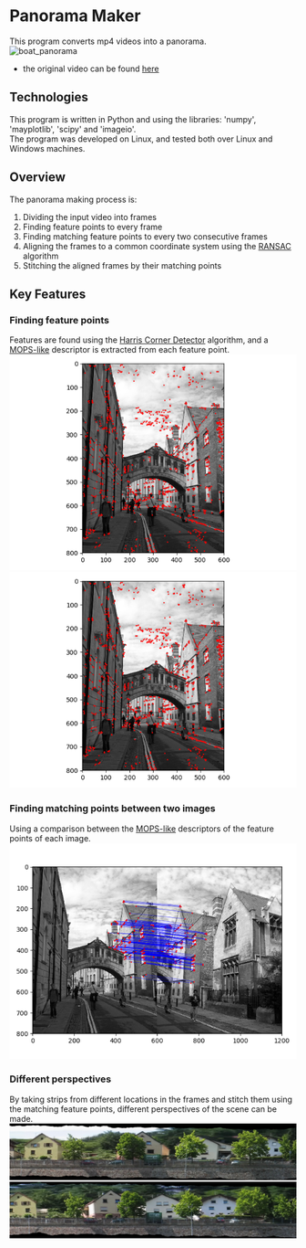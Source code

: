 # Panorama Maker
This program converts mp4 videos into a panorama.<br/>
![boat_panorama](https://github.com/IdoSagiv/panorama-maker/blob/main/images/boat_panorama.gif?raw=true)<br/>
* the original video can be found [here](https://github.com/IdoSagiv/panorama-maker/blob/main/videos/boat.mp4)
## Technologies
This program is written in Python and using the libraries: 'numpy', 'mayplotlib', 'scipy' and 'imageio'.<br/>
The program was developed on Linux, and tested both over Linux and Windows machines.
## Overview
The panorama making process is:
1. Dividing the input video into frames
2. Finding feature points to every frame
3. Finding matching feature points to every two consecutive frames
4. Aligning the frames to a common coordinate system using the [RANSAC](https://en.wikipedia.org/wiki/Random_sample_consensus) algorithm
5. Stitching the aligned frames by their matching points

## Key Features
### Finding feature points
Features are found using the [Harris Corner Detector](https://en.wikipedia.org/wiki/Harris_Corner_Detector) algorithm, and a [MOPS-like](https://www.cs.cornell.edu/courses/cs6670/2011sp/projects/p1/webpages/6/webpage.html) descriptor is extracted from each feature point.<br/>
![oxford1_features](https://github.com/IdoSagiv/panorama-maker/blob/main/images/oxford1_feature_points.png?raw=true)<br/>
![oxford2_features](https://github.com/IdoSagiv/panorama-maker/blob/main/images/oxford2_feature_points.png?raw=true)<br/>
### Finding matching points between two images
Using a comparison between the [MOPS-like](https://www.cs.cornell.edu/courses/cs6670/2011sp/projects/p1/webpages/6/webpage.html) descriptors of the feature points of each image.<br/>
![oxford_matching_points](https://github.com/IdoSagiv/panorama-maker/blob/main/images/oxford_matching_points.png?raw=true)<br/>
### Different perspectives
By taking strips from different locations in the frames and stitch them using the matching feature points, different perspectives of the scene can be made.<br/>
![first_perspective](https://github.com/IdoSagiv/panorama-maker/blob/main/perspective_panoramic_frames/boat/panorama01.png?raw=true)<br/>
![second_perspective](https://github.com/IdoSagiv/panorama-maker/blob/main/perspective_panoramic_frames/boat/panorama09.png?raw=true)<br/>
